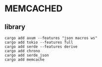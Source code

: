 # MEMCACHED

## library
    cargo add axum --features "json macros ws"
    cargo add tokio --features full
    cargo add serde --features derive
    cargo add chrono
    cargo add serde_json
    cargo add memcache